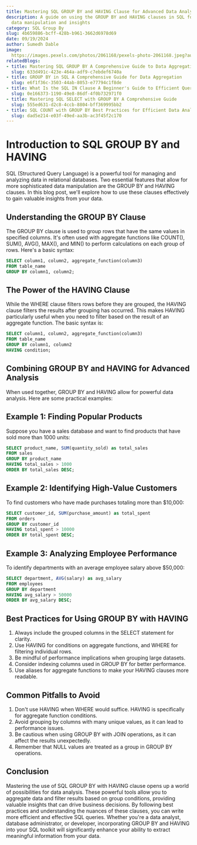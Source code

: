 ```yaml
---
title: Mastering SQL GROUP BY and HAVING Clause for Advanced Data Analysis
description: A guide on using the GROUP BY and HAVING clauses in SQL for effective
  data manipulation and insights
category: SQL Group By
slug: 4b659886-bcff-428b-b961-3662d6978d69
date: 09/19/2024
author: Sumedh Dable
image: 
  https://images.pexels.com/photos/2061168/pexels-photo-2061168.jpeg?auto=compress&cs=tinysrgb&w=600
relatedBlogs:
- title: Mastering SQL GROUP BY A Comprehensive Guide to Data Aggregation
  slug: 633d491c-423e-464a-adf9-c7ebdef6740a
- title: GROUP BY in SQL A Comprehensive Guide for Data Aggregation
  slug: e6f1f36c-3503-44ab-8053-e77794c1f8de
- title: What Is the SQL IN Clause A Beginner's Guide to Efficient Querying
  slug: 0e166373-1190-49e8-86df-4f0b732971f0
- title: Mastering SQL SELECT with GROUP BY A Comprehensive Guide
  slug: 555ed631-d2c8-4ccb-8804-bff369995bb2
- title: SQL COUNT with GROUP BY Best Practices for Efficient Data Analysis
  slug: dad5e214-e03f-49ed-aa3b-ac3f45f2c170
---
```


# Introduction to SQL GROUP BY and HAVING

SQL (Structured Query Language) is a powerful tool for managing and analyzing data in relational databases. Two essential features that allow for more sophisticated data manipulation are the GROUP BY and HAVING clauses. In this blog post, we'll explore how to use these clauses effectively to gain valuable insights from your data.

## Understanding the GROUP BY Clause

The GROUP BY clause is used to group rows that have the same values in specified columns. It's often used with aggregate functions like COUNT(), SUM(), AVG(), MAX(), and MIN() to perform calculations on each group of rows. Here's a basic syntax:

```sql
SELECT column1, column2, aggregate_function(column3)
FROM table_name
GROUP BY column1, column2;
```

## The Power of the HAVING Clause

While the WHERE clause filters rows before they are grouped, the HAVING clause filters the results after grouping has occurred. This makes HAVING particularly useful when you need to filter based on the result of an aggregate function. The basic syntax is:

```sql
SELECT column1, column2, aggregate_function(column3)
FROM table_name
GROUP BY column1, column2
HAVING condition;
```

## Combining GROUP BY and HAVING for Advanced Analysis

When used together, GROUP BY and HAVING allow for powerful data analysis. Here are some practical examples:

## Example 1: Finding Popular Products

Suppose you have a sales database and want to find products that have sold more than 1000 units:

```sql
SELECT product_name, SUM(quantity_sold) as total_sales
FROM sales
GROUP BY product_name
HAVING total_sales > 1000
ORDER BY total_sales DESC;
```

## Example 2: Identifying High-Value Customers

To find customers who have made purchases totaling more than $10,000:

```sql
SELECT customer_id, SUM(purchase_amount) as total_spent
FROM orders
GROUP BY customer_id
HAVING total_spent > 10000
ORDER BY total_spent DESC;
```

## Example 3: Analyzing Employee Performance

To identify departments with an average employee salary above $50,000:

```sql
SELECT department, AVG(salary) as avg_salary
FROM employees
GROUP BY department
HAVING avg_salary > 50000
ORDER BY avg_salary DESC;
```

## Best Practices for Using GROUP BY with HAVING

1. Always include the grouped columns in the SELECT statement for clarity.
2. Use HAVING for conditions on aggregate functions, and WHERE for filtering individual rows.
3. Be mindful of performance implications when grouping large datasets.
4. Consider indexing columns used in GROUP BY for better performance.
5. Use aliases for aggregate functions to make your HAVING clauses more readable.

## Common Pitfalls to Avoid

1. Don't use HAVING when WHERE would suffice. HAVING is specifically for aggregate function conditions.
2. Avoid grouping by columns with many unique values, as it can lead to performance issues.
3. Be cautious when using GROUP BY with JOIN operations, as it can affect the results unexpectedly.
4. Remember that NULL values are treated as a group in GROUP BY operations.

## Conclusion

Mastering the use of SQL GROUP BY with HAVING clause opens up a world of possibilities for data analysis. These powerful tools allow you to aggregate data and filter results based on group conditions, providing valuable insights that can drive business decisions. By following best practices and understanding the nuances of these clauses, you can write more efficient and effective SQL queries. Whether you're a data analyst, database administrator, or developer, incorporating GROUP BY and HAVING into your SQL toolkit will significantly enhance your ability to extract meaningful information from your data.